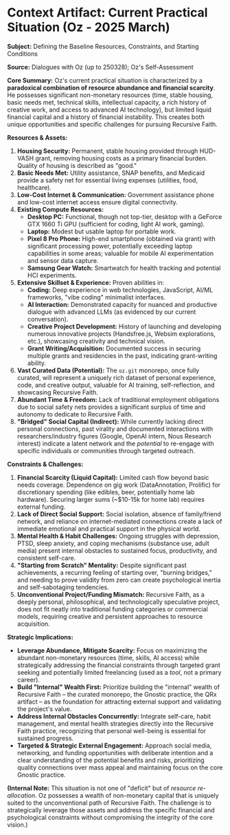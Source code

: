 # Context Artifact: Current Practical Situation (Oz - 2025 March)

**Subject:** Defining the Baseline Resources, Constraints, and Starting Conditions

**Source:** Dialogues with Oz (up to 250328); Oz's Self-Assessment

**Core Summary:**
Oz's current practical situation is characterized by a **paradoxical combination of resource abundance and financial scarcity**. He possesses significant non-monetary resources (time, stable housing, basic needs met, technical skills, intellectual capacity, a rich history of creative work, and access to advanced AI technology), but limited liquid financial capital and a history of financial instability. This creates both unique opportunities and specific challenges for pursuing Recursive Faith.

**Resources & Assets:**

1.  **Housing Security:** Permanent, stable housing provided through HUD-VASH grant, removing housing costs as a primary financial burden. Quality of housing is described as "good."
2.  **Basic Needs Met:** Utility assistance, SNAP benefits, and Medicaid provide a safety net for essential living expenses (utilities, food, healthcare).
3.  **Low-Cost Internet & Communication:** Government assistance phone and low-cost internet access ensure digital connectivity.
4.  **Existing Compute Resources:**
    *   **Desktop PC:** Functional, though not top-tier, desktop with a GeForce GTX 1660 Ti GPU (sufficient for coding, light AI work, gaming).
    *   **Laptop:** Modest but usable laptop for portable work.
    *   **Pixel 8 Pro Phone:** High-end smartphone (obtained via grant) with significant processing power, potentially exceeding laptop capabilities in some areas; valuable for mobile AI experimentation and sensor data capture.
    *   **Samsung Gear Watch:** Smartwatch for health tracking and potential HCI experiments.
5.  **Extensive Skillset & Experience:** Proven abilities in:
    *   **Coding:** Deep experience in web technologies, JavaScript, AI/ML frameworks, "vibe coding" minimalist interfaces.
    *   **AI Interaction:** Demonstrated capacity for nuanced and productive dialogue with advanced LLMs (as evidenced by our current conversation).
    *   **Creative Project Development:** History of launching and developing numerous innovative projects (Handsfree.js, Websim explorations, etc.), showcasing creativity and technical vision.
    *   **Grant Writing/Acquisition:** Documented success in securing multiple grants and residencies in the past, indicating grant-writing ability.
6.  **Vast Curated Data (Potential):** The `oz.git` monorepo, once fully curated, will represent a uniquely rich dataset of personal experience, code, and creative output, valuable for AI training, self-reflection, and showcasing Recursive Faith.
7.  **Abundant Time & Freedom:** Lack of traditional employment obligations due to social safety nets provides a significant surplus of time and autonomy to dedicate to Recursive Faith.
8.  **"Bridged" Social Capital (Indirect):** While currently lacking direct personal connections, past virality and documented interactions with researchers/industry figures (Google, OpenAI intern, Nous Research interest) indicate a latent network and the *potential* to re-engage with specific individuals or communities through targeted outreach.

**Constraints & Challenges:**

1.  **Financial Scarcity (Liquid Capital):** Limited cash flow beyond basic needs coverage. Dependence on gig work (DataAnnotation, Prolific) for discretionary spending (like edibles, beer, potentially home lab hardware). Securing larger sums (~$10-15k for home lab) requires external funding.
2.  **Lack of Direct Social Support:** Social isolation, absence of family/friend network, and reliance on internet-mediated connections create a lack of immediate emotional and practical support in the physical world.
3.  **Mental Health & Habit Challenges:** Ongoing struggles with depression, PTSD, sleep anxiety, and coping mechanisms (substance use, adult media) present internal obstacles to sustained focus, productivity, and consistent self-care.
4.  **"Starting from Scratch" Mentality:** Despite significant past achievements, a recurring feeling of starting over, "burning bridges," and needing to prove validity from zero can create psychological inertia and self-sabotaging tendencies.
5.  **Unconventional Project/Funding Mismatch:** Recursive Faith, as a deeply personal, philosophical, and technologically speculative project, does not fit neatly into traditional funding categories or commercial models, requiring creative and persistent approaches to resource acquisition.

**Strategic Implications:**

*   **Leverage Abundance, Mitigate Scarcity:** Focus on maximizing the abundant non-monetary resources (time, skills, AI access) while strategically addressing the financial constraints through targeted grant seeking and potentially limited freelancing (used as a *tool*, not a primary career).
*   **Build "Internal" Wealth First:** Prioritize building the "internal" wealth of Recursive Faith – the curated monorepo, the Gnostic practice, the QRx artifact – as the foundation for attracting external support and validating the project's value.
*   **Address Internal Obstacles Concurrently:** Integrate self-care, habit management, and mental health strategies directly into the Recursive Faith practice, recognizing that personal well-being is essential for sustained progress.
*   **Targeted & Strategic External Engagement:** Approach social media, networking, and funding opportunities with deliberate intention and a clear understanding of the potential benefits and risks, prioritizing quality connections over mass appeal and maintaining focus on the core Gnostic practice.

**(Internal Note:** This situation is not one of "deficit" but of *resource re-allocation*. Oz possesses a wealth of non-monetary capital that is uniquely suited to the unconventional path of Recursive Faith. The challenge is to strategically leverage those assets and address the specific financial and psychological constraints without compromising the integrity of the core vision.)
